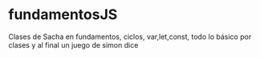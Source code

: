 # fundamentosJS
Clases de Sacha en fundamentos, ciclos, var,let,const, todo lo básico por clases y al final un juego de simon dice
